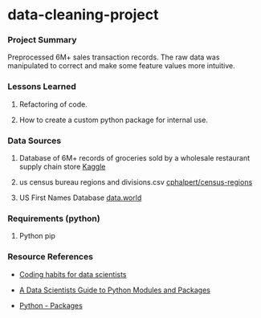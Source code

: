 # data-cleaning-project
### Project Summary

Preprocessed 6M+ sales transaction records. The raw data was manipulated to correct and make some feature values more intuitive.

### Lessons Learned
1. Refactoring of code.

2. How to create a custom python package for internal use.

### Data Sources
1. Database of 6M+ records of groceries sold by a wholesale restaurant supply chain store [Kaggle](https://www.kaggle.com/codemysteries/salesdb)

2. us census bureau regions and divisions.csv [cphalpert/census-regions](https://github.com/cphalpert/census-regions/blob/master/us%20census%20bureau%20regions%20and%20divisions.csv)

3. US First Names Database [data.world](https://data.world/len/us-first-names-database/workspace/file?filename=SSA_Names_DB.xlsx)
 
### Requirements (python)
1. Python pip

### Resource References
* [Coding habits for data scientists](https://www.thoughtworks.com/insights/blog/coding-habits-data-scientists)

* [A Data Scientists Guide to Python Modules and Packages](https://towardsdatascience.com/a-data-scientists-guide-to-python-modules-and-packages-9193a861c26b)

* [Python - Packages](https://www.tutorialsteacher.com/python/python-package)
